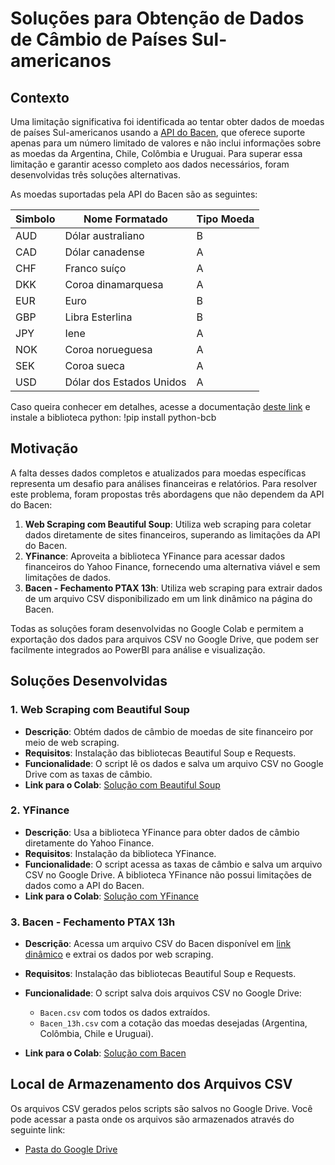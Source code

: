 # Soluções para Obtenção de Dados de Câmbio de Países Sul-americanos

## Contexto

Uma limitação significativa foi identificada ao tentar obter dados de moedas de países Sul-americanos usando a [API do Bacen](https://wilsonfreitas.github.io/python-bcb/currency.html), que oferece suporte apenas para um número limitado de valores e não inclui informações sobre as moedas da Argentina, Chile, Colômbia e Uruguai. Para superar essa limitação e garantir acesso completo aos dados necessários, foram desenvolvidas três soluções alternativas.

As moedas suportadas pela API do Bacen são as seguintes:

| Simbolo | Nome Formatado           | Tipo Moeda |
|---------|--------------------------|------------|
| AUD     | Dólar australiano        | B          |
| CAD     | Dólar canadense          | A          |
| CHF     | Franco suíço             | A          |
| DKK     | Coroa dinamarquesa       | A          |
| EUR     | Euro                     | B          |
| GBP     | Libra Esterlina          | B          |
| JPY     | Iene                     | A          |
| NOK     | Coroa norueguesa         | A          |
| SEK     | Coroa sueca              | A          |
| USD     | Dólar dos Estados Unidos | A          |

Caso queira conhecer em detalhes, acesse a documentação [deste link](https://wilsonfreitas.github.io/python-bcb/currency.html) e instale a biblioteca python: !pip install python-bcb

## Motivação

A falta desses dados completos e atualizados para moedas específicas representa um desafio para análises financeiras e relatórios. Para resolver este problema, foram propostas três abordagens que não dependem da API do Bacen:

1. **Web Scraping com Beautiful Soup**: Utiliza web scraping para coletar dados diretamente de sites financeiros, superando as limitações da API do Bacen.
2. **YFinance**: Aproveita a biblioteca YFinance para acessar dados financeiros do Yahoo Finance, fornecendo uma alternativa viável e sem limitações de dados.
3. **Bacen - Fechamento PTAX 13h**: Utiliza web scraping para extrair dados de um arquivo CSV disponibilizado em um link dinâmico na página do Bacen.

Todas as soluções foram desenvolvidas no Google Colab e permitem a exportação dos dados para arquivos CSV no Google Drive, que podem ser facilmente integrados ao PowerBI para análise e visualização.

## Soluções Desenvolvidas

### 1. Web Scraping com Beautiful Soup

- **Descrição**: Obtém dados de câmbio de moedas de site financeiro por meio de web scraping.
- **Requisitos**: Instalação das bibliotecas Beautiful Soup e Requests.
- **Funcionalidade**: O script lê os dados e salva um arquivo CSV no Google Drive com as taxas de câmbio.
- **Link para o Colab**: [Solução com Beautiful Soup](https://colab.research.google.com/drive/1x_kqz1pf3QvnshXzdlF52cUsREUEvGxX?usp=sharing)

### 2. YFinance

- **Descrição**: Usa a biblioteca YFinance para obter dados de câmbio diretamente do Yahoo Finance.
- **Requisitos**: Instalação da biblioteca YFinance.
- **Funcionalidade**: O script acessa as taxas de câmbio e salva um arquivo CSV no Google Drive. A biblioteca YFinance não possui limitações de dados como a API do Bacen.
- **Link para o Colab**: [Solução com YFinance](https://colab.research.google.com/drive/1udK4yzdISaxIczA5nee33JYdrvc8UfBo?usp=sharing)

### 3. Bacen - Fechamento PTAX 13h

- **Descrição**: Acessa um arquivo CSV do Bacen disponível em [link dinâmico](https://ptax.bcb.gov.br/ptax_internet/consultarTodasAsMoedas.do?method=consultaTodasMoedas) e extrai os dados por web scraping.
- **Requisitos**: Instalação das bibliotecas Beautiful Soup e Requests.
- **Funcionalidade**: O script salva dois arquivos CSV no Google Drive:
  - `Bacen.csv` com todos os dados extraídos.
  - `Bacen_13h.csv` com a cotação das moedas desejadas (Argentina, Colômbia, Chile e Uruguai).

- **Link para o Colab**: [Solução com Bacen](https://colab.research.google.com/drive/10wYcfw-mwU3YzgKX1JCWGXmZY9xQt-sO?usp=sharing)

## Local de Armazenamento dos Arquivos CSV

Os arquivos CSV gerados pelos scripts são salvos no Google Drive. Você pode acessar a pasta onde os arquivos são armazenados através do seguinte link:

- [Pasta do Google Drive](https://drive.google.com/drive/folders/1db0frdNn7SRM_cIZh-RmFjjQjcet0FlX?usp=sharing)
